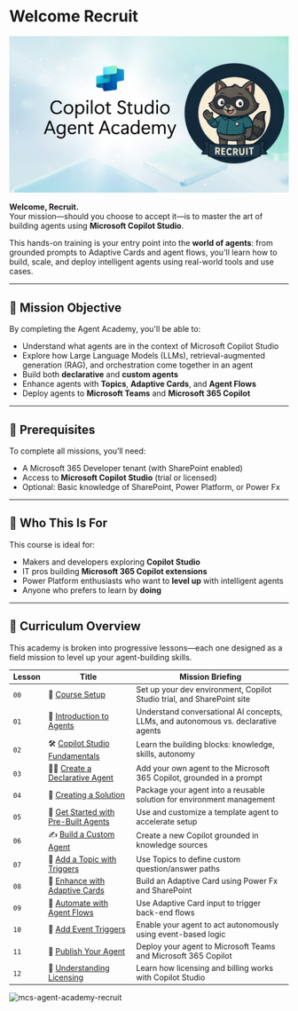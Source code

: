 # Welcome Recruit

![Copilot Studio Agent Academy Recruit](../images/mcs-agent-academy-recruit-banner.png)

**Welcome, Recruit.**  
Your mission—should you choose to accept it—is to master the art of building agents using **Microsoft Copilot Studio**.

This hands-on training is your entry point into the **world of agents**: from grounded prompts to Adaptive Cards and agent flows, you'll learn how to build, scale, and deploy intelligent agents using real-world tools and use cases.

---

## 🎯 Mission Objective

By completing the Agent Academy, you'll be able to:

- Understand what agents are in the context of Microsoft Copilot Studio
- Explore how Large Language Models (LLMs), retrieval-augmented generation (RAG), and orchestration come together in an agent
- Build both **declarative** and **custom agents**
- Enhance agents with **Topics**, **Adaptive Cards**, and **Agent Flows**
- Deploy agents to **Microsoft Teams** and **Microsoft 365 Copilot**

---

## 🧪 Prerequisites

To complete all missions, you’ll need:

- A Microsoft 365 Developer tenant (with SharePoint enabled)
- Access to **Microsoft Copilot Studio** (trial or licensed)
- Optional: Basic knowledge of SharePoint, Power Platform, or Power Fx

---

## 🧬 Who This Is For

This course is ideal for:

- Makers and developers exploring **Copilot Studio**
- IT pros building **Microsoft 365 Copilot extensions**
- Power Platform enthusiasts who want to **level up** with intelligent agents
- Anyone who prefers to learn by **doing**

---

## 🧭 Curriculum Overview

This academy is broken into progressive lessons—each one designed as a field mission to level up your agent-building skills.

| Lesson | Title | Mission Briefing |
|--------|-------|------------------|
| `00` | 🧰 [Course Setup](./00-course-setup/README.md) | Set up your dev environment, Copilot Studio trial, and SharePoint site |
| `01` | 🧠 [Introduction to Agents](./01-introduction-to-agents/README.md) | Understand conversational AI concepts, LLMs, and autonomous vs. declarative agents |
| `02` | 🛠️ [Copilot Studio Fundamentals](./02-copilot-studio-fundamentals/README.md) | Learn the building blocks: knowledge, skills, autonomy |
| `03` | 👩‍💻 [Create a Declarative Agent](./03-create-a-declarative-agent-for-M365Copilot/README.md) | Add your own agent to the Microsoft 365 Copilot, grounded in a prompt |
| `04` | 🧩 [Creating a Solution](./04-creating-a-solution/README.md) | Package your agent into a reusable solution for environment management |
| `05` | 🚀 [Get Started with Pre-Built Agents](./05-using-prebuilt-agents/README.md) | Use and customize a template agent to accelerate setup |
| `06` | ✍️ [Build a Custom Agent](./06-create-agent-from-conversation/README.md) | Create a new Copilot grounded in knowledge sources |
| `07` | 🧠 [Add a Topic with Triggers](./07-add-new-topic-with-trigger/README.md) | Use Topics to define custom question/answer paths |
| `08` | 🪪 [Enhance with Adaptive Cards](./08-add-adaptive-card/README.md) | Build an Adaptive Card using Power Fx and SharePoint |
| `09` | 🔁 [Automate with Agent Flows](./09-add-an-agent-flow/README.md) | Use Adaptive Card input to trigger back-end flows |
| `10` | 🧭 [Add Event Triggers](./10-add-event-triggers/README.md) | Enable your agent to act autonomously using event-based logic |
| `11` | 📢 [Publish Your Agent](./11-publish-your-agent/README.md) | Deploy your agent to Microsoft Teams and Microsoft 365 Copilot |
| `12` | 🪪  [Understanding Licensing](./12-understanding-licensing/README.md) | Learn how licensing and billing works with Copilot Studio |

![mcs-agent-academy-recruit](https://m365-visitor-stats.azurewebsites.net/?resource=https://github.com/microsoft/mcs-agent-academy-recruit)
